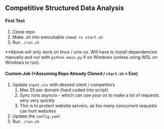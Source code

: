 ## Competitive Structured Data Analysis

#### First Test
1. Clone repo
2. Make .sh into execuitable `chmod +x start.sh`
3. Run `./run.sh`

**Above will only work on linux / unix os. Will have to install dependencies manually and run with `python main.py` if on Windows (unless using WSL on Windows to run).

#### Custom Job (*Assuming Repo Already Cloned / `start.sh` > Exe)
1. Update `input.csv` with desired client / competitors
   1. Max 25 per domain (hard coded into script)
   2. Sync runs asyncio - which can use your os to make a lot of requests very very quickly
   3. This is to protect website servers, as too many concurrent requests can hurt websites
2. Update the `config.yaml` 
3. Run `./run.sh`
